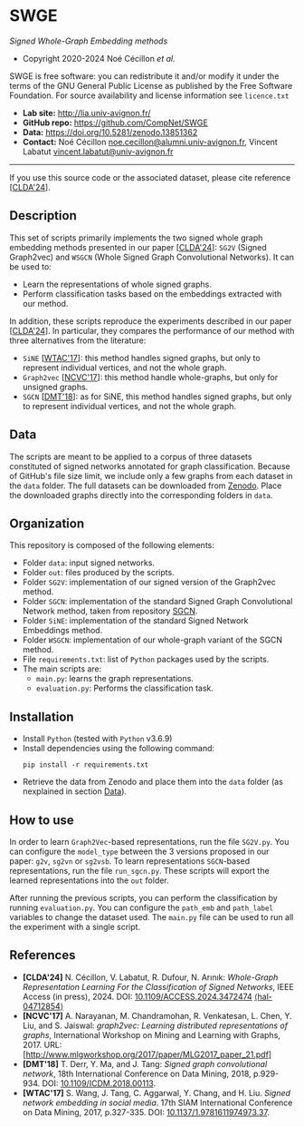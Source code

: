 SWGE
=======
*Signed Whole-Graph Embedding methods*

* Copyright 2020-2024 Noé Cécillon *et al.*

SWGE is free software: you can redistribute it and/or modify it under the terms of the GNU General Public License as published by the Free Software Foundation. For source availability and license information see `licence.txt`

* **Lab site:** http://lia.univ-avignon.fr/
* **GitHub repo:** https://github.com/CompNet/SWGE
* **Data:** https://doi.org/10.5281/zenodo.13851362
* **Contact:** Noé Cécillon <noe.cecillon@alumni.univ-avignon.fr>, Vincent Labatut <vincent.labatut@univ-avignon.fr>

-----------------------------------------------------------------------

If you use this source code or the associated dataset, please cite reference [[CLDA'24](#references)].

## Description
This set of scripts primarily implements the two signed whole graph embedding methods presented in our paper [[CLDA'24](#references)]: `SG2V` (Signed Graph2vec) and `WSGCN` (Whole Signed Graph Convolutional Networks). It can be used to:
* Learn the representations of whole signed graphs.
* Perform classification tasks based on the embeddings extracted with our method.

In addition, these scripts reproduce the experiments described in our paper [[CLDA'24](#references)]. In particular, they compares the performance of our method with three alternatives from the literature:
* `SiNE` [[WTAC'17](#references)]: this method handles signed graphs, but only to represent individual vertices, and not the whole graph.
* `Graph2vec` [[NCVC'17](#references)]: this method handle whole-graphs, but only for unsigned graphs.
* `SGCN` [[DMT'18](#references)]: as for SiNE, this method handles signed graphs, but only to represent individual vertices, and not the whole graph.


## Data
The scripts are meant to be applied to a corpus of three datasets constituted of signed networks annotated for graph classification. Because of GitHub's file size limit, we include only a few graphs from each dataset in the `data` folder. The full datasets can be downloaded from [Zenodo](https://doi.org/10.5281/zenodo.13851362). Place the downloaded graphs directly into the corresponding folders in `data`. 


## Organization
This repository is composed of the following elements:
* Folder `data`: input signed networks.
* Folder `out`: files produced by the scripts.
* Folder `SG2V`: implementation of our signed version of the Graph2vec method.
* Folder `SGCN`: implementation of the standard Signed Graph Convolutional Network method, taken from repository [SGCN](https://github.com/benedekrozemberczki/SGCN).
* Folder `SiNE`: implementation of the standard Signed Network Embeddings method.
* Folder `WSGCN`: implementation of our whole-graph variant of the SGCN method.
* File `requirements.txt`: list of `Python` packages used by the scripts.
* The main scripts are:
  * `main.py`: learns the graph representations.
  * `evaluation.py`: Performs the classification task.


## Installation
* Install `Python` (tested with `Python` v3.6.9)
* Install dependencies using the following command:
  ```
  pip install -r requirements.txt
  ```
* Retrieve the data from Zenodo and place them into the `data` folder (as nexplained in section [Data](#data)).


## How to use
In order to learn `Graph2Vec`-based representations, run the file `SG2V.py`. You can configure the `model_type` between the 3 versions proposed in our paper: `g2v`, `sg2vn` or `sg2vsb`. To learn representations `SGCN`-based representations, run the file `run_sgcn.py`. These scripts will export the learned representations into the `out` folder.

After running the previous scripts, you can perform the classification by running `evaluation.py`. You can configure the `path_emb` and `path_label` variables to change the dataset used. The `main.py` file can be used to run all the experiment with a single script.


## References
* **[CLDA'24]** N. Cécillon, V. Labatut, R. Dufour, N. Arınık: *Whole-Graph Representation Learning For the Classification of Signed Networks*, IEEE Access (in press), 2024. DOI: [10.1109/ACCESS.2024.3472474](https://dx.doi.org/10.1109/ACCESS.2024.3472474) [⟨hal-04712854⟩](https://hal.archives-ouvertes.fr/hal-04712854)
* **[NCVC'17]** A. Narayanan, M. Chandramohan, R. Venkatesan, L. Chen, Y. Liu, and S. Jaiswal: *graph2vec: Learning distributed representations of graphs*, International Workshop on Mining and Learning with Graphs, 2017. URL: [http://www.mlgworkshop.org/2017/paper/MLG2017_paper_21.pdf]
* **[DMT'18]** T. Derr, Y. Ma, and J. Tang: *Signed graph convolutional network*, 18th International Conference on Data Mining, 2018, p.929-934. DOI: [10.1109/ICDM.2018.00113](https://doi.org/10.1109/ICDM.2018.00113).
* **[WTAC'17]** S. Wang, J. Tang, C. Aggarwal, Y. Chang, and H. Liu. *Signed network embedding in social media*. 17th SIAM International Conference on Data Mining, 2017, p.327-335. DOI: [10.1137/1.9781611974973.37](https://doi.org/10.1137/1.9781611974973.37).
